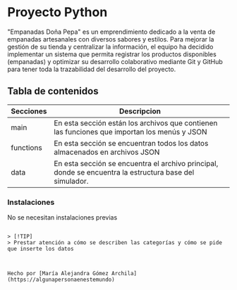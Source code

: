 # Proyecto Python
"Empanadas Doña Pepa" es un emprendimiento dedicado a la venta de empanadas artesanales con diversos sabores y estilos. Para mejorar la gestión de su tienda y centralizar la información, el equipo ha decidido implementar un sistema que permita registrar los productos disponibles (empanadas) y optimizar su desarrollo colaborativo mediante Git y GitHub para tener toda la trazabilidad del desarrollo del proyecto.




## Tabla de contenidos
| Secciones | Descripcion  |
|--|--|
| main | En esta sección están los archivos que contienen las funciones que importan los menús y JSON |
| functions| En esta sección se encuentran todos los datos almacenados en archivos JSON|
| data| En esta sección se encuentra el archivo principal, donde se encuentra la estructura base del simulador. |

### Instalaciones 
No se necesitan instalaciones previas
```

> [!TIP]
> Prestar atención a cómo se describen las categorías y cómo se pide que inserte los datos



Hecho por [María Alejandra Gómez Archila](https://algunapersonaenestemundo)